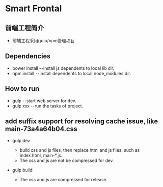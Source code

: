 # Smart Frontal

## 前端工程简介

- 前端工程采用gulp/npm管理项目

## Dependencies
- bower install --install js dependents to local lib dir.
- npm install --install dependents to local node_modules dir.

## How to run
- gulp --start web server for dev.
- gulp xxx --run the tasks of project.

## add suffix support for resolving cache issue, like main-73a4a64b04.css
- gulp dev
  - build css and js files, then replace html and js files, such as index.html, main-*.js.
  - The css and js are not be compressed for dev.

- gulp build
  - The css and js are compressed for release.